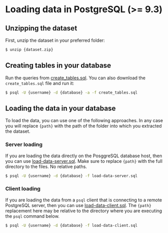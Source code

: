 # Loading data in PostgreSQL (>= 9.3)

## Unzipping the dataset

First, unzip the dataset in your preferred folder:

```sh
$ unzip {dataset.zip}
```

## Creating tables in your database

Run the queries from [create_tables.sql](https://github.com/unsplash/datasets/blob/master/how-to/psql/create_tables.sql). You can also download the `create_tables.sql` file and run it:

```sh
$ psql -U {username} -d {database} -a -f create_tables.sql
```

## Loading the data in your database

To load the data, you can use one of the following approaches. In any case you will replace `{path}` with the path of the folder into which you extracted the dataset.

### Server loading

If you are loading the data directly on the PosggreSQL database host, then you can use [load-data-server.sql](load-data-server.sql). Make sure to replace `{path}` with the full directory to the files. No relative paths.

```sh
$ psql -U {username} -d {database} -f load-data-server.sql
```

### Client loading

If you are loading the data from a `psql` client that is connecting to a remote PostgreSQL server, then you can use [load-data-client.sql](load-data-client.sql). The `{path}` replacement here may be relative to the directory where you are executing the `psql` command below.

```sh
$ psql -U {username} -d {database} -f load-data-client.sql
```

